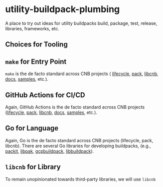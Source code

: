 # utility-buildpack-plumbing

A place to try out ideas for utility buildpacks build, package, test, release, libraries, frameworks, etc.

## Choices for Tooling

## `make` for Entry Point

`make` is the de facto standard across CNB projects
(
[lifecycle](https://github.com/buildpacks/lifecycle/blob/main/Makefile),
 [pack](https://github.com/buildpacks/pack/blob/main/Makefile),
 [libcnb](https://github.com/buildpacks/libcnb/blob/main/Makefile),
 [docs](https://github.com/buildpacks/docs/blob/main/Makefile),
 [samples](https://github.com/buildpacks/samples/blob/main/Makefile),
 etc.).

## GitHub Actions for CI/CD

Again, GitHub Actions is the de facto standard across CNB projects
([lifecycle](https://github.com/buildpacks/lifecycle/tree/main/.github/workflows),
 [pack](https://github.com/buildpacks/pack/tree/main/.github/workflows),
 [libcnb](https://github.com/buildpacks/libcnb/tree/main/.github/workflows),
 [docs](https://github.com/buildpacks/docs/tree/main/.github/workflows),
 [samples](https://github.com/buildpacks/samples/tree/main/.github/workflows),
 etc.).


## Go for Language

Again, Go is the de facto standard across CNB projects (lifecycle, pack, libcnb).
There are several Go libraries for developing buildpacks,
(e.g., [packit](https://github.com/paketo-buildpacks/packit),
 [libpak](https://github.com/paketo-buildpacks/libpak),
 [gcpbuildpack](https://github.com/GoogleCloudPlatform/buildpacks/tree/main/pkg/gcpbuildpack),
 [libbuildpack](https://github.com/cloudfoundry/libbuildpack)).

## `libcnb` for Library

To remain unopinionated towards third-party libraries, we will use `libcnb`
